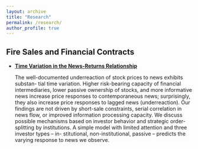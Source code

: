 ```yaml
---
layout: archive
title: "Research"
permalink: /research/
author_profile: true
---
```

## Fire Sales and Financial Contracts

 * [**Time Variation in the News-Returns Relationship**](https://papers.ssrn.com/sol3/papers.cfm?abstract_id=3420981)

   The well-documented underreaction of stock prices to news exhibits substan- tial time variation. Higher risk-bearing capacity of financial intermediaries, lower passive ownership of stocks, and more informative news increase price responses to contemporaneous news; surprisingly, they also increase price responses to lagged news (underreaction). Our findings are not driven by short-sale constraints, serial correlation in news flow, or improved information processing capacity. We discuss possible mechanisms based on investor behavior and strategic order-splitting by institutions. A simple model with limited attention and three investor types – in- stitutional, non-institutional, passive – predicts the varying response to news we observe.
